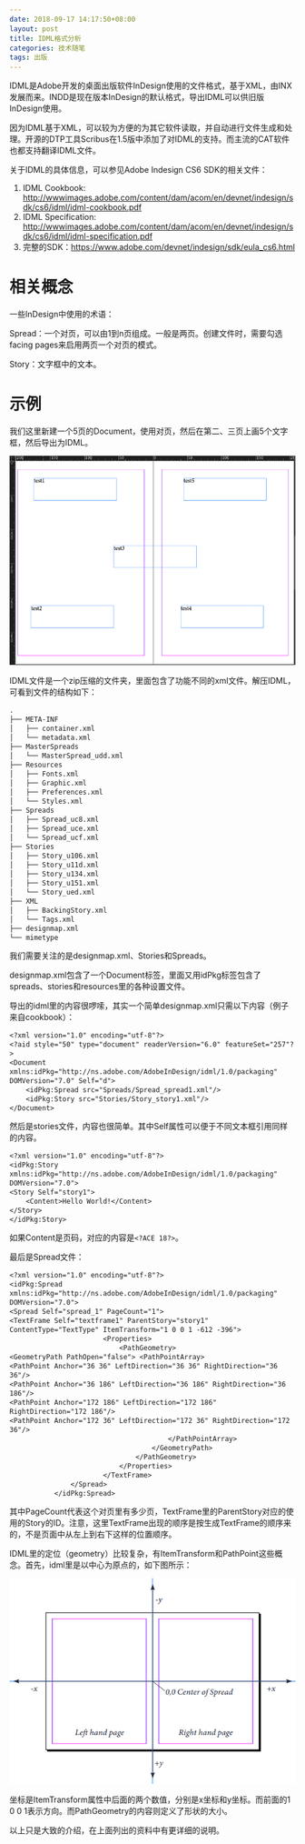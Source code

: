 ```yaml
---
date: 2018-09-17 14:17:50+08:00
layout: post
title: IDML格式分析
categories: 技术随笔
tags: 出版
---
```


IDML是Adobe开发的桌面出版软件InDesign使用的文件格式，基于XML，由INX发展而来。INDD是现在版本InDesign的默认格式，导出IDML可以供旧版InDesign使用。

因为IDML基于XML，可以较为方便的为其它软件读取，并自动进行文件生成和处理。开源的DTP工具Scribus在1.5版中添加了对IDML的支持。而主流的CAT软件也都支持翻译IDML文件。

关于IDML的具体信息，可以参见Adobe Indesign CS6 SDK的相关文件：

1. IDML Cookbook: <http://wwwimages.adobe.com/content/dam/acom/en/devnet/indesign/sdk/cs6/idml/idml-cookbook.pdf>
2. IDML Specification: <http://wwwimages.adobe.com/content/dam/acom/en/devnet/indesign/sdk/cs6/idml/idml-specification.pdf>
3. 完整的SDK：<https://www.adobe.com/devnet/indesign/sdk/eula_cs6.html>

# 相关概念

一些InDesign中使用的术语：

Spread：一个对页，可以由1到n页组成。一般是两页。创建文件时，需要勾选facing pages来启用两页一个对页的模式。

Story：文字框中的文本。



# 示例

我们这里新建一个5页的Document，使用对页，然后在第二、三页上画5个文字框，然后导出为IDML。

![](https://github.com/xulihang/xulihang.github.io/raw/master/album/indesign_example.png)

IDML文件是一个zip压缩的文件夹，里面包含了功能不同的xml文件。解压IDML，可看到文件的结构如下：

```
.
├── META-INF
│   ├── container.xml
│   └── metadata.xml
├── MasterSpreads
│   └── MasterSpread_udd.xml
├── Resources
│   ├── Fonts.xml
│   ├── Graphic.xml
│   ├── Preferences.xml
│   └── Styles.xml
├── Spreads
│   ├── Spread_uc8.xml
│   ├── Spread_uce.xml
│   └── Spread_ucf.xml
├── Stories
│   ├── Story_u106.xml
│   ├── Story_u11d.xml
│   ├── Story_u134.xml
│   ├── Story_u151.xml
│   └── Story_ued.xml
├── XML
│   ├── BackingStory.xml
│   └── Tags.xml
├── designmap.xml
└── mimetype
```

我们需要关注的是designmap.xml、Stories和Spreads。

designmap.xml包含了一个Document标签，里面又用idPkg标签包含了spreads、stories和resources里的各种设置文件。

导出的idml里的内容很啰嗦，其实一个简单designmap.xml只需以下内容（例子来自cookbook）：

```
<?xml version="1.0" encoding="utf-8"?>
<?aid style="50" type="document" readerVersion="6.0" featureSet="257"?>
<Document 
xmlns:idPkg="http://ns.adobe.com/AdobeInDesign/idml/1.0/packaging"
DOMVersion="7.0" Self="d">
    <idPkg:Spread src="Spreads/Spread_spread1.xml"/> 
    <idPkg:Story src="Stories/Story_story1.xml"/>
</Document>
```

然后是stories文件，内容也很简单。其中Self属性可以便于不同文本框引用同样的内容。

```
<?xml version="1.0" encoding="utf-8"?>
<idPkg:Story xmlns:idPkg="http://ns.adobe.com/AdobeInDesign/idml/1.0/packaging"
DOMVersion="7.0"> 
<Story Self="story1">
    <Content>Hello World!</Content> 
</Story>
</idPkg:Story>
```

如果Content是页码，对应的内容是`<?ACE 18?>`。

最后是Spread文件：

```
<?xml version="1.0" encoding="utf-8"?>
<idPkg:Spread xmlns:idPkg="http://ns.adobe.com/AdobeInDesign/idml/1.0/packaging"
DOMVersion="7.0">
<Spread Self="spread_1" PageCount="1">
<TextFrame Self="textframe1" ParentStory="story1" ContentType="TextType" ItemTransform="1 0 0 1 -612 -396">
                       <Properties>
                           <PathGeometry>
<GeometryPath PathOpen="false"> <PathPointArray>
<PathPoint Anchor="36 36" LeftDirection="36 36" RightDirection="36 36"/>
<PathPoint Anchor="36 186" LeftDirection="36 186" RightDirection="36 186"/>
<PathPoint Anchor="172 186" LeftDirection="172 186" RightDirection="172 186"/>
<PathPoint Anchor="172 36" LeftDirection="172 36" RightDirection="172 36"/>
                                       </PathPointArray>
                                   </GeometryPath>
                               </PathGeometry>
                           </Properties>
                       </TextFrame>
               </Spread>
           </idPkg:Spread>
```

其中PageCount代表这个对页里有多少页，TextFrame里的ParentStory对应的使用的Story的ID。注意，这里TextFrame出现的顺序是按生成TextFrame的顺序来的，不是页面中从左上到右下这样的位置顺序。

IDML里的定位（geometry）比较复杂，有ItemTransform和PathPoint这些概念。首先，idml里是以中心为原点的，如下图所示：

![](https://github.com/xulihang/xulihang.github.io/raw/master/album/idml_coordinate.png)

坐标是ItemTransform属性中后面的两个数值，分别是x坐标和y坐标。而前面的1 0 0 1表示方向。而PathGeometry的内容则定义了形状的大小。

以上只是大致的介绍，在上面列出的资料中有更详细的说明。
